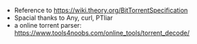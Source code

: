 * Reference to https://wiki.theory.org/BitTorrentSpecification
* Spacial thanks to Any, curl, PTliar
* a online torrent parser: https://www.tools4noobs.com/online_tools/torrent_decode/
